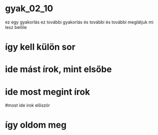 # gyak_02_10
ez egy gyakorlás
ez további gyakorlás
és további
és további
meglátjuk mi lesz belőle
# így kell külön sor
# ide mást írok, mint elsőbe
# ide most megint írok
#most ide írok először
# így oldom meg
